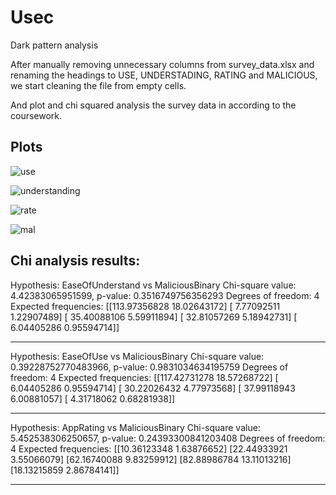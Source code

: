 
# Usec

Dark pattern analysis

After manually removing unnecessary columns from survey_data.xlsx and renaming the headings to USE, UNDERSTADING, RATING and MALICIOUS, we start cleaning the file from empty cells.

And plot and chi squared analysis the survey data in according to the coursework.


## Plots


![use](https://github.com/user-attachments/assets/4ad26112-d50e-4c9c-b925-c3e849ea4926)

![understanding](https://github.com/user-attachments/assets/639f3214-daa0-43f4-b775-bc507e8b3207)

![rate](https://github.com/user-attachments/assets/a634e180-82dd-4602-8b0e-fcff4363c0ed)

![mal](https://github.com/user-attachments/assets/e1fcd8a6-4ff7-46ec-bae3-362be10e7dfa)


## Chi analysis results:


Hypothesis: EaseOfUnderstand vs MaliciousBinary
Chi-square value: 4.42383065951599, p-value: 0.3516749756356293
Degrees of freedom: 4
Expected frequencies:
[[113.97356828  18.02643172]
 [  7.77092511   1.22907489]
 [ 35.40088106   5.59911894]
 [ 32.81057269   5.18942731]
 [  6.04405286   0.95594714]]

--------------------------------------------------
Hypothesis: EaseOfUse vs MaliciousBinary
Chi-square value: 0.39228752770483966, p-value: 0.9831034634195759
Degrees of freedom: 4
Expected frequencies:
[[117.42731278  18.57268722]
 [  6.04405286   0.95594714]
 [ 30.22026432   4.77973568]
 [ 37.99118943   6.00881057]
 [  4.31718062   0.68281938]]

--------------------------------------------------
Hypothesis: AppRating vs MaliciousBinary
Chi-square value: 5.452538306250657, p-value: 0.24393300841203408
Degrees of freedom: 4
Expected frequencies:
[[10.36123348  1.63876652]
 [22.44933921  3.55066079]
 [62.16740088  9.83259912]
 [82.88986784 13.11013216]
 [18.13215859  2.86784141]]

--------------------------------------------------
